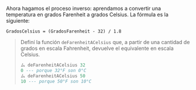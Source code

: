 Ahora hagamos el proceso inverso: aprendamos a convertir una temperatura en grados Farenheit a grados Celsius. La fórmula es la siguiente: 

```
GradosCelsius = (GradosFarenheit - 32) / 1.8
```

> Definí la función `deFarenheitACelsius` que, a partir de una cantidad de grados en escala Fahrenheit, devuelve el equivalente en escala Celsius.
> 
> ```haskell
> ム deFarenheitACelsius 32
> 0 --- porque 32°F son 0°C
> ム deFarenheitACelsius 50
> 10 --- porque 50°F son 10°C
> ```

